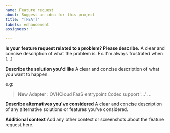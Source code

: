 ```yaml
---
name: Feature request
about: Suggest an idea for this project
title: "[FEAT]"
labels: enhancement
assignees: ''

---
```


**Is your feature request related to a problem? Please describe.**
A clear and concise description of what the problem is. Ex. I'm always frustrated when [...]

**Describe the solution you'd like**
A clear and concise description of what you want to happen.

e.g:
> New Adapter : OVHCloud FaaS entrypoint
> Codec support '...'
...

**Describe alternatives you've considered**
A clear and concise description of any alternative solutions or features you've considered.

**Additional context**
Add any other context or screenshots about the feature request here.
